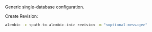 Generic single-database configuration.

Create Revision:

```bash
alembic -c <path-to-alembic-ini> revision -m "<optional-message>"
```
